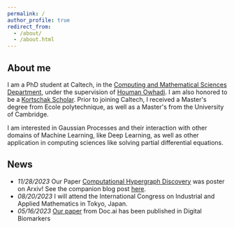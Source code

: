 ```yaml
---
permalink: /
author_profile: true
redirect_from:
  - /about/
  - /about.html
---
```


<!--
{% include base_path %}
-->

## About me

I am a PhD student at Caltech, in the [Computing and Mathematical Sciences Department](https://www.cms.caltech.edu/), under the supervision of  [Houman Owhadi](http://users.cms.caltech.edu/~owhadi/index.htm). I am also honored to be a [Kortschak Scholar](https://www.cms.caltech.edu/research/kortschak-scholars). Prior to joining Caltech, I received a Master's degree from Ecole polytechnique, as well as a Master's from the University of Cambridge. 

I am interested in Gaussian Processes and their interaction with other domains of Machine Learning, like Deep Learning, as well as other application in computing sciences like solving partial differential equations.  

## News
* *11/28/2023* Our Paper [Computational Hypergraph Discovery](/publication/CHD) was poster on Arxiv! See the companion blog post [here](/posts/2023/11/CHD/).
* *08/20/2023* I will attend the International Congress on Industrial and Applied Mathematics in Tokyo, Japan.
* *05/16/2023* [Our paper](/publication/docai_paper) from Doc.ai has been published in Digital Biomarkers